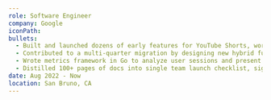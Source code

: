 ```yaml
---
role: Software Engineer
company: Google
iconPath:
bullets:
  - Built and launched dozens of early features for YouTube Shorts, working fullstack (iOS & Android, C++ server).
  - Contributed to a multi-quarter migration by designing new hybrid fullscreen mode for the Shorts Player.
  - Wrote metrics framework in Go to analyze user sessions and present results of a major feature launch to VPs.
  - Distilled 100+ pages of docs into single team launch checklist, significantly reducing onboarding friction.
date: Aug 2022 - Now
location: San Bruno, CA
---
```


